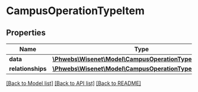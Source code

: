 # CampusOperationTypeItem

## Properties
Name | Type | Description | Notes
------------ | ------------- | ------------- | -------------
**data** | [**\Phwebs\Wisenet\Model\CampusOperationType**](CampusOperationType.md) |  | [optional] 
**relationships** | [**\Phwebs\Wisenet\Model\CampusOperationTypeRelationships**](CampusOperationTypeRelationships.md) |  | [optional] 

[[Back to Model list]](../../README.md#documentation-for-models) [[Back to API list]](../../README.md#documentation-for-api-endpoints) [[Back to README]](../../README.md)

